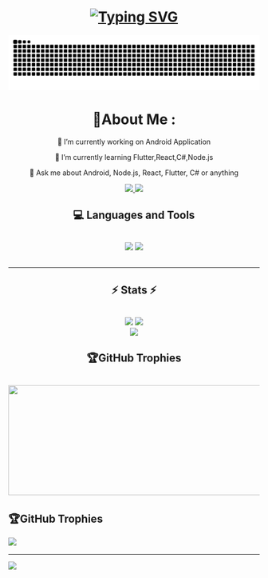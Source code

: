 <h1 align="center">
  <a href="https://git.io/typing-svg"><img src="https://readme-typing-svg.herokuapp.com?font=Fira+Code&size=36&pause=1000&color=0194DD&center=true&vCenter=true&multiline=true&width=800&height=100&lines=Hi+%F0%9F%91%8B%2C+I'm+Mertcan;+(24y)+Mobile+Developer+from+Isparta" alt="Typing SVG" /></a>
</h1>

<picture>
  <source media="(prefers-color-scheme: dark)" srcset="https://raw.githubusercontent.com/mertcanturker/mertcanturker/output/github-contribution-grid-snake-dark.svg">
  <source media="(prefers-color-scheme: light)" srcset="https://raw.githubusercontent.com/mertcanturker/mertcanturker/output/github-contribution-grid-snake.svg">
  <img alt="github contribution grid snake animation" src="https://raw.githubusercontent.com/mertcanturker/mertcanturker/output/github-contribution-grid-snake.svg">
</picture>

<br/>

<div align="center">
 
  # 💫About Me :
  🔭 I’m currently working on Android Application

  🌱 I’m currently learning Flutter,React,C#,Node.js

  💬 Ask me about Android, Node.js, React, Flutter, C# or anything

  <a href="mailto:mertcanturker000@gmail.com">
    <img src="https://img.shields.io/badge/Gmail-333333?style=for-the-badge&logo=gmail&logoColor=red" />
  </a>
  <a href="https://www.linkedin.com/in/mertcanturker/" target="_blank">
    <img src="https://img.shields.io/badge/LinkedIn-0077B5?style=for-the-badge&logo=linkedin&logoColor=white" target="_blank" />
  </a>

 </div>
 
<h2 align="center">💻 Languages and Tools</h2>
<br/>
<div align="center">
    <img src="https://skillicons.dev/icons?i=flutter,react,bootstrap,mui,html,css,vscode,github,figma,tailwind,git,r" />
    <img src="https://skillicons.dev/icons?i=nodejs,python,javascript,typescript,express,firebase,mongodb,c,java,nextjs,mysql,flask" /><br>
</div>

<br/>
<hr/>

<h2 align="center">⚡ Stats ⚡</h2>
<br>
<div align=center>
  <img width=390 src="https://github-readme-stats.vercel.app/api?username=mertcanturker&theme=dracula&hide_border=true&include_all_commits=false&count_private=false"/>
  <img width=390 src="https://github-readme-streak-stats.herokuapp.com/?user=mertcanturker&theme=dracula&hide_border=true" />
  <br/>
  <img width=325 align="center" src="https://github-readme-stats.vercel.app/api/top-langs/?username=mertcanturker&theme=dracula&hide_border=true&include_all_commits=false&count_private=false&layout=compact" />
</div>

<h2 align="center">🏆GitHub Trophies</h2>
<br>
<div align=center>
  <img width=680 height=220 src="https://github-trophies.vercel.app/?username=mertcanturker&theme=dracula&no-frame=false&no-bg=true&margin-w=4"/>
</div>

## 🏆GitHub Trophies
![](https://github-trophies.vercel.app/?username=mertcanturker&theme=dracula&no-frame=false&no-bg=true&margin-w=4)

---
[![](https://visitcount.itsvg.in/api?id=mertcanturker&icon=0&color=5)](https://visitcount.itsvg.in)

 <br/>
